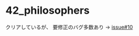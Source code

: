 # 42_philosophers

クリアしているが、
要修正のバグ多数あり -> [issue#10](https://github.com/ak0327/42_philosophers/issues/10)
